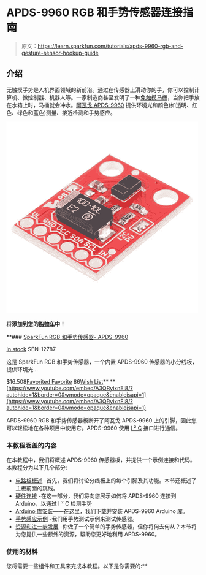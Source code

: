 # APDS-9960 RGB 和手势传感器连接指南

> 原文：<https://learn.sparkfun.com/tutorials/apds-9960-rgb-and-gesture-sensor-hookup-guide>

## 介绍

无触摸手势是人机界面领域的新前沿。通过在传感器上滑动你的手，你可以控制计算机、微控制器、机器人等。一家制造商甚至发明了一种[免触摸马桶](http://www.us.kohler.com/us/Touchless-Toilets/content/TouchlessToilets.htm)，当你把手放在水箱上时，马桶就会冲水。[阿瓦戈 APDS-9960](https://www.sparkfun.com/products/12787) 提供环境光和颜色(如透明、红色、绿色和蓝色)测量、接近检测和手势感应。

[![SparkFun RGB and Gesture Sensor - APDS-9960](img/87ebae995788fab8231d8f2705b8003b.png)](https://www.sparkfun.com/products/12787) 

将**添加到您的[购物车](https://www.sparkfun.com/cart)中！**

 **### [SparkFun RGB 和手势传感器- APDS-9960](https://www.sparkfun.com/products/12787)

[In stock](https://learn.sparkfun.com/static/bubbles/ "in stock") SEN-12787

这是 SparkFun RGB 和手势传感器，一个内置 APDS-9960 传感器的小分线板，提供环境光…

$16.508[Favorited Favorite](# "Add to favorites") 86[Wish List](# "Add to wish list")** **[https://www.youtube.com/embed/A3QRyixnEl8/?autohide=1&border=0&wmode=opaque&enablejsapi=1](https://www.youtube.com/embed/A3QRyixnEl8/?autohide=1&border=0&wmode=opaque&enablejsapi=1)

APDS-9960 RGB 和手势传感器板断开了阿瓦戈 APDS-9960 上的引脚，因此您可以轻松地在各种项目中使用它。APDS-9960 使用 [I ² C](https://learn.sparkfun.com/tutorials/i2c) 接口进行通信。

### 本教程涵盖的内容

在本教程中，我们将概述 APDS-9960 传感器板，并提供一个示例连接和代码。本教程分为以下几个部分:

*   [电路板概述](https://learn.sparkfun.com/tutorials/apds-9960-rgb-and-gesture-sensor-hookup-guide#board-overview) -首先，我们将讨论分线板上的每个引脚及其功能。本节还概述了主板前面的跳线。
*   [硬件连接](https://learn.sparkfun.com/tutorials/apds-9960-rgb-and-gesture-sensor-hookup-guide#hardware-hookup) -在这一部分，我们将向您展示如何将 APDS-9960 连接到 Arduino，以通过 I ² C 检测手势
*   [Arduino 库安装](https://learn.sparkfun.com/tutorials/apds-9960-rgb-and-gesture-sensor-hookup-guide#arduino-library-installation)——在这里，我们下载并安装 APDS-9960 Arduino 库。
*   [手势感应示例](https://learn.sparkfun.com/tutorials/apds-9960-rgb-and-gesture-sensor-hookup-guide#gesture-sensing-example) -我们用手势测试示例来测试传感器。
*   [资源和进一步发展](https://learn.sparkfun.com/tutorials/apds-9960-rgb-and-gesture-sensor-hookup-guide#resources-and-going-further) -你做了一个简单的手势传感器，但你将何去何从？本节将为您提供一些额外的资源，帮助您更好地利用 APDS-9960。

### 使用的材料

您将需要一些组件和工具来完成本教程。以下是你需要的:**